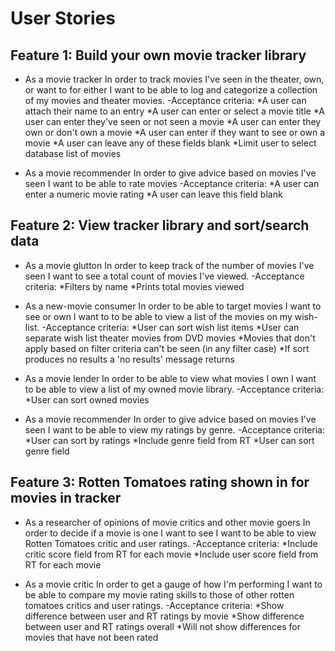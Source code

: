 # User Stories

## Feature 1: Build your own movie tracker library

  * As a movie tracker
    In order to track movies I've seen in the theater, own,
    or want to for either
    I want to be able to log and categorize a collection of
    my movies and theater movies.
    -Acceptance criteria:
      *A user can attach their name to an entry
      *A user can enter or select a movie title
      *A user can enter they've seen or not seen a movie
      *A user can enter they own or don't own a movie
      *A user can enter if they want to see or own a movie
      *A user can leave any of these fields blank
      *Limit user to select database list of movies

  * As a movie recommender
    In order to give advice based on movies I've seen
    I want to be able to rate movies
    -Acceptance criteria:
      *A user can enter a numeric movie rating
      *A user can leave this field blank


## Feature 2: View tracker library and sort/search data

  * As a movie glutton
    In order to keep track of the number of movies I've seen
    I want to see a total count of movies I've viewed.
    -Acceptance criteria:
      *Filters by name
      *Prints total movies viewed

  * As a new-movie consumer
    In order to be able to target movies I want to see or own
    I want to to be able to view a list of the movies on my wish-list.
    -Acceptance criteria:
      *User can sort wish list items
      *User can separate wish list theater movies from DVD movies
      *Movies that don't apply based on filter criteria can't be seen
        (in any filter case)
      *If sort produces no results a 'no results' message returns

  * As a movie lender
    In order to be able to view what movies I own
    I want to be able to view a list of my owned movie library.
    -Acceptance criteria:
      *User can sort owned movies

  * As a movie recommender
    In order to give advice based on movies I've seen
    I want to be able to view my ratings by genre.
    -Acceptance criteria:
      *User can sort by ratings
      *Include genre field from RT
      *User can sort genre field


## Feature 3: Rotten Tomatoes rating shown in for movies in tracker

  * As a researcher of opinions of movie critics and other movie goers
    In order to decide if a movie is one I want to see
    I want to be able to view Rotten Tomatoes critic and user ratings.
    -Acceptance criteria:
      *Include critic score field from RT for each movie
      *Include user score field from RT for each movie

  * As a movie critic
    In order to get a gauge of how I'm performing
    I want to be able to compare my movie rating skills to those of
    other rotten tomatoes critics and user ratings.
    -Acceptance criteria:
      *Show difference between user and RT ratings by movie
      *Show difference between user and RT ratings overall
      *Will not show differences for movies that have not been rated


